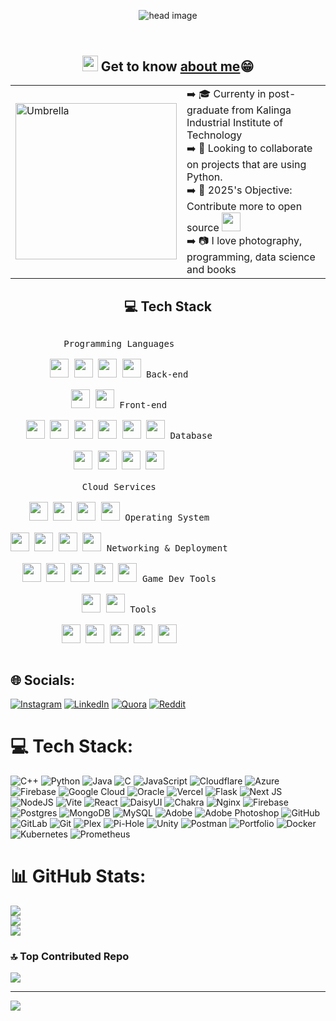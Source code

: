 <!---This is the head image--->
<header align="center">
  
![head image](https://i.ibb.co/B5K6hd6j/head.gif)

</header>

<!---This is my about me section--->
<h2 align="center"><img src = "https://user-images.githubusercontent.com/63050133/156777293-72a6e681-2582-4a9d-ad92-09d1181d47c7.gif" width = 25px height=25px> Get to know <a href="https://suman.kraftamine.com/">about me</a>😁</h2>

<table align="center">
<tr>
    <td>
        <img height="250px" width="258px" src="https://i.ibb.co/s9MTrsv9/heya.png" alt="Umbrella" title="Umbrella"/> 
    </td>
    <td>
        ➡️ 🎓 Currenty in  post-graduate from Kalinga Industrial Institute of Technology<br>
        ➡️ 👯 Looking to collaborate on projects that are using Python.<br>
        ➡️ 🌟 2025's Objective: Contribute more to open source <img src="https://media.giphy.com/media/WUlplcMpOCEmTGBtBW/giphy.gif" width="30"><br>
        ➡️ 📷 I love photography, programming, data science and books<br>
    </td>
</tr>
</table>

<!---This is my tech stack section--->
<h2 align="center">💻 Tech Stack</h2>
<p style="display: inline-block;" align="center">
  <kbd>
    <kbd>Programming Languages</kbd>
    <br>
    <br>
    <img width="30px" src="https://cdn.jsdelivr.net/gh/devicons/devicon@latest/icons/c/c-original.svg" /> 
    <img width="30px" src="https://cdn.jsdelivr.net/gh/devicons/devicon@latest/icons/cplusplus/cplusplus-original.svg" /> 
    <img width="30px" src="https://cdn.jsdelivr.net/gh/devicons/devicon@latest/icons/java/java-original.svg" /> 
    <img width="30px" src="https://cdn.jsdelivr.net/gh/devicons/devicon@latest/icons/python/python-original.svg" /> 
  </kbd>
  <kbd>
    <kbd>Back-end</kbd>
    <br>
    <br>
    <img width="30px" src="https://cdn.jsdelivr.net/gh/devicons/devicon@latest/icons/postman/postman-original.svg" />
    <img width="30px" src="https://cdn.jsdelivr.net/gh/devicons/devicon/icons/flask/flask-original-wordmark.svg" />
  </kbd>
  <kbd>
    <kbd>Front-end</kbd>
    <br>
    <br>
    <img width="30px" src="https://cdn.jsdelivr.net/gh/devicons/devicon@latest/icons/nextjs/nextjs-original.svg" />
    <img width="30px" src="https://cdn.jsdelivr.net/gh/devicons/devicon/icons/javascript/javascript-original.svg" />
    <img width="30px" src="https://cdn.jsdelivr.net/gh/devicons/devicon@latest/icons/vitejs/vitejs-original.svg" />
    <img width="30px" src="https://cdn.jsdelivr.net/gh/devicons/devicon@latest/icons/react/react-original.svg" />
    <img width="30px" src="https://cdn.jsdelivr.net/gh/devicons/devicon@latest/icons/wordpress/wordpress-plain.svg" />
    <img width="30px" src="https://cdn.jsdelivr.net/gh/devicons/devicon@latest/icons/tailwindcss/tailwindcss-original.svg" />
  </kbd>
  <kbd>
    <kbd>Database</kbd>
    <br>
    <br>
    <img width="30px" src="https://cdn.jsdelivr.net/gh/devicons/devicon@latest/icons/firebase/firebase-original.svg" />
    <img width="30px" src="https://cdn.jsdelivr.net/gh/devicons/devicon@latest/icons/mysql/mysql-original-wordmark.svg" />
    <img width="30px" src="https://cdn.jsdelivr.net/gh/devicons/devicon/icons/postgresql/postgresql-plain.svg" />
    <img width="30px" src="https://cdn.jsdelivr.net/gh/devicons/devicon/icons/mongodb/mongodb-plain.svg" />
  </kbd>
  <br>
  <br>
  <kbd>
    <kbd>Cloud Services</kbd>
    <br>
    <br>
    <img width="30px" src="https://cdn.jsdelivr.net/gh/devicons/devicon@latest/icons/oracle/oracle-original.svg" />
    <img width="30px" src="https://cdn.jsdelivr.net/gh/devicons/devicon@latest/icons/azure/azure-original.svg" />
    <img width="30px" src="https://cdn.jsdelivr.net/gh/devicons/devicon@latest/icons/cloudflare/cloudflare-original.svg" />
    <img width="30px" src="https://cdn.jsdelivr.net/gh/devicons/devicon@latest/icons/googlecloud/googlecloud-original.svg" />
  </kbd>
   <kbd>
    <kbd>Operating System</kbd>
    <br>
    <br>
    <img width="30px" src="https://cdn.jsdelivr.net/gh/devicons/devicon@latest/icons/ubuntu/ubuntu-original.svg" />
    <img width="30px" src="https://cdn.jsdelivr.net/gh/devicons/devicon@latest/icons/debian/debian-original-wordmark.svg" />
    <img width="30px" src="https://cdn.jsdelivr.net/gh/devicons/devicon@latest/icons/archlinux/archlinux-original.svg" />
    <img width="30px" src="https://cdn.jsdelivr.net/gh/devicons/devicon@latest/icons/windows8/windows8-original.svg" />

  </kbd>
  <kbd>
    <kbd>Networking & Deployment</kbd>
    <br>
    <br>
    <img width="30px" src="https://cdn.jsdelivr.net/gh/devicons/devicon@latest/icons/vercel/vercel-original.svg" />
    <img width="30px" src="https://cdn.jsdelivr.net/gh/devicons/devicon/icons/git/git-plain.svg" />
    <img width="30px" src="https://cdn.jsdelivr.net/gh/devicons/devicon/icons/docker/docker-plain.svg" />
    <img width="30px" src="https://cdn.jsdelivr.net/gh/devicons/devicon@latest/icons/kubernetes/kubernetes-original.svg" />
    <img width="30px" src="https://cdn.jsdelivr.net/gh/devicons/devicon@latest/icons/cloudflare/cloudflare-original.svg" />
  </kbd>
  <kbd>
    <kbd>Game Dev Tools</kbd>
    <br>
    <br>
    <img width="30px" src="https://cdn.jsdelivr.net/gh/devicons/devicon@latest/icons/maya/maya-original.svg" />
    <img width="30px" src="https://cdn.jsdelivr.net/gh/devicons/devicon@latest/icons/unity/unity-original.svg" />
  </kbd>
  <kbd>
    <kbd>Tools</kbd>
    <br>
    <br>
    <img width="30px" src="https://cdn.jsdelivr.net/gh/devicons/devicon/icons/vscode/vscode-original.svg" />
    <img width="30px" src="https://cdn.jsdelivr.net/gh/devicons/devicon/icons/jupyter/jupyter-original.svg" />
    <img width="30px" src="https://cdn.jsdelivr.net/gh/devicons/devicon/icons/pycharm/pycharm-original.svg" />
    <img width="30px" src="https://cdn.jsdelivr.net/gh/devicons/devicon/icons/visualstudio/visualstudio-plain.svg" />
    <img width="30px" src="https://repository-images.githubusercontent.com/59065830/b62be480-45d2-11ea-9989-803db0f9c44d" />
  </kbd>
</p>

## 🌐 Socials:

[![Instagram](https://img.shields.io/badge/Instagram-%23E4405F.svg?logo=Instagram&logoColor=white)](https://instagram.com/tizentitanium) [![LinkedIn](https://img.shields.io/badge/LinkedIn-%230077B5.svg?logo=linkedin&logoColor=white)](https://linkedin.com/in/sumanng) [![Quora](https://img.shields.io/badge/Quora-%23B92B27.svg?logo=Quora&logoColor=white)](https://quora.com/profile/Richard-Parker-306) [![Reddit](https://img.shields.io/badge/Reddit-%23FF4500.svg?logo=Reddit&logoColor=white)](https://reddit.com/user/tizentitanium)

# 💻 Tech Stack:

![C++](https://img.shields.io/badge/c++-%2300599C.svg?style=flat-square&logo=c%2B%2B&logoColor=white) ![Python](https://img.shields.io/badge/python-3670A0?style=flat-square&logo=python&logoColor=ffdd54) ![Java](https://img.shields.io/badge/java-%23ED8B00.svg?style=flat-square&logo=openjdk&logoColor=white) ![C](https://img.shields.io/badge/c-%2300599C.svg?style=flat-square&logo=c&logoColor=white) ![JavaScript](https://img.shields.io/badge/javascript-%23323330.svg?style=flat-square&logo=javascript&logoColor=%23F7DF1E) ![Cloudflare](https://img.shields.io/badge/Cloudflare-F38020?style=flat-square&logo=Cloudflare&logoColor=white) ![Azure](https://img.shields.io/badge/azure-%230072C6.svg?style=flat-square&logo=microsoftazure&logoColor=white) ![Firebase](https://img.shields.io/badge/firebase-%23039BE5.svg?style=flat-square&logo=firebase) ![Google Cloud](https://img.shields.io/badge/GoogleCloud-%234285F4.svg?style=flat-square&logo=google-cloud&logoColor=white) ![Oracle](https://img.shields.io/badge/Oracle-F80000?style=flat-square&logo=oracle&logoColor=white) ![Vercel](https://img.shields.io/badge/vercel-%23000000.svg?style=flat-square&logo=vercel&logoColor=white) ![Flask](https://img.shields.io/badge/flask-%23000.svg?style=flat-square&logo=flask&logoColor=white) ![Next JS](https://img.shields.io/badge/Next-black?style=flat-square&logo=next.js&logoColor=white) ![NodeJS](https://img.shields.io/badge/node.js-6DA55F?style=flat-square&logo=node.js&logoColor=white) ![Vite](https://img.shields.io/badge/vite-%23646CFF.svg?style=flat-square&logo=vite&logoColor=white) ![React](https://img.shields.io/badge/react-%2320232a.svg?style=flat-square&logo=react&logoColor=%2361DAFB) ![DaisyUI](https://img.shields.io/badge/daisyui-5A0EF8?style=flat-square&logo=daisyui&logoColor=white) ![Chakra](https://img.shields.io/badge/chakra-%234ED1C5.svg?style=flat-square&logo=chakraui&logoColor=white) ![Nginx](https://img.shields.io/badge/nginx-%23009639.svg?style=flat-square&logo=nginx&logoColor=white) ![Firebase](https://img.shields.io/badge/firebase-a08021?style=flat-square&logo=firebase&logoColor=ffcd34) ![Postgres](https://img.shields.io/badge/postgres-%23316192.svg?style=flat-square&logo=postgresql&logoColor=white) ![MongoDB](https://img.shields.io/badge/MongoDB-%234ea94b.svg?style=flat-square&logo=mongodb&logoColor=white) ![MySQL](https://img.shields.io/badge/mysql-4479A1.svg?style=flat-square&logo=mysql&logoColor=white) ![Adobe](https://img.shields.io/badge/adobe-%23FF0000.svg?style=flat-square&logo=adobe&logoColor=white) ![Adobe Photoshop](https://img.shields.io/badge/adobe%20photoshop-%2331A8FF.svg?style=flat-square&logo=adobe%20photoshop&logoColor=white) ![GitHub](https://img.shields.io/badge/github-%23121011.svg?style=flat-square&logo=github&logoColor=white) ![GitLab](https://img.shields.io/badge/gitlab-%23181717.svg?style=flat-square&logo=gitlab&logoColor=white) ![Git](https://img.shields.io/badge/git-%23F05033.svg?style=flat-square&logo=git&logoColor=white) ![Plex](https://img.shields.io/badge/plex-%23E5A00D.svg?style=flat-square&logo=plex&logoColor=white) ![Pi-Hole](https://img.shields.io/badge/pihole-%2396060C.svg?style=flat-square&logo=pi-hole&logoColor=white) ![Unity](https://img.shields.io/badge/unity-%23000000.svg?style=flat-square&logo=unity&logoColor=white) ![Postman](https://img.shields.io/badge/Postman-FF6C37?style=flat-square&logo=postman&logoColor=white) ![Portfolio](https://img.shields.io/badge/Portfolio-%23000000.svg?style=flat-square&logo=firefox&logoColor=#FF7139) ![Docker](https://img.shields.io/badge/docker-%230db7ed.svg?style=flat-square&logo=docker&logoColor=white) ![Kubernetes](https://img.shields.io/badge/kubernetes-%23326ce5.svg?style=flat-square&logo=kubernetes&logoColor=white) ![Prometheus](https://img.shields.io/badge/Prometheus-E6522C?style=flat-square&logo=Prometheus&logoColor=white)

# 📊 GitHub Stats:

![](https://github-readme-stats.vercel.app/api?username=sumanulto&theme=ocean_dark&hide_border=false&include_all_commits=false&count_private=true)<br/>
![](https://nirzak-streak-stats.vercel.app/?user=sumanulto&theme=ocean_dark&hide_border=false)<br/>
![](https://github-readme-stats.vercel.app/api/top-langs/?username=sumanulto&theme=ocean_dark&hide_border=false&include_all_commits=false&count_private=true&layout=compact)

### 🔝 Top Contributed Repo

![](https://github-contributor-stats.vercel.app/api?username=sumanulto&limit=5&theme=dark&combine_all_yearly_contributions=true)

---

[![](https://visitcount.itsvg.in/api?id=sumanulto&icon=0&color=0)](https://visitcount.itsvg.in)
